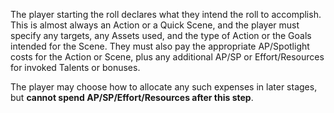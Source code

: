 The player starting the roll declares what they intend the roll to accomplish. This is almost always an Action or a Quick Scene, and the player must specify any targets, any Assets used, and the type of Action or the Goals intended for the Scene. They must also pay the appropriate AP/Spotlight costs for the Action or Scene, plus any additional AP/SP or Effort/Resources for invoked Talents or bonuses. 

The player may choose how to allocate any such expenses in later stages, but **cannot spend AP/SP/Effort/Resources after this step**.